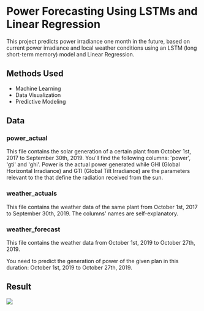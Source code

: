 # Power Forecasting Using LSTMs and Linear Regression      

This project predicts power irradiance one month in the future, based on current power irradiance and local weather conditions using an LSTM (long short-term memory) model and Linear Regression.

## Methods Used
- Machine Learning
- Data Visualization
- Predictive Modeling

## Data
### power_actual

This file contains the solar generation of a certain plant from October 1st, 2017 to September 30th, 2019.
You'll find the following columns: 'power', 'gti' and 'ghi'. Power is the actual power generated while GHI (Global Horizontal Irradiance) and GTI (Global Tilt Irradiance) are the parameters relevant to the that define the radiation received from the sun.      

### weather_actuals

This file contains the weather data of the same plant from October 1st, 2017 to September 30th, 2019.
The columns' names are self-explanatory.  

### weather_forecast

This file contains the weather data from October 1st, 2019 to October 27th, 2019.       

You need to predict the generation of power of the given plan in this duration: October 1st, 2019 to October 27th, 2019.

## Result 
![](img/4.png)

